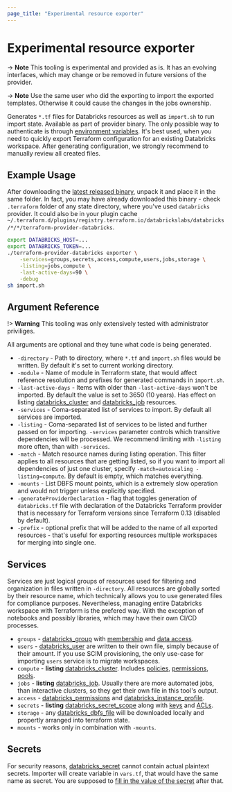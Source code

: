 ```yaml
---
page_title: "Experimental resource exporter"
---
```

# Experimental resource exporter

-> **Note** This tooling is experimental and provided as is. It has an evolving interfaces, which may change or be removed in future versions of the provider.

-> **Note** Use the same user who did the exporting to import the exported templates.  Otherwise it could cause the changes in the jobs ownership.

Generates `*.tf` files for Databricks resources as well as `import.sh` to run import state. Available as part of provider binary. The only possible way to authenticate is through [environment variables](../index.md#Environment-variables). It's best used, when you need to quickly export Terraform configuration for an existing Databricks workspace. After generating configuration, we strongly recommend to manually review all created files.

## Example Usage

After downloading the [latest released binary](https://github.com/databrickslabs/terraform-provider-databricks/releases), unpack it and place it in the same folder. In fact, you may have already downloaded this binary - check `.terraform` folder of any state directory, where you've used `databricks` provider. It could also be in your plugin cache `~/.terraform.d/plugins/registry.terraform.io/databrickslabs/databricks/*/*/terraform-provider-databricks`.

```bash
export DATABRICKS_HOST=...
export DATABRICKS_TOKEN=...
./terraform-provider-databricks exporter \
    -services=groups,secrets,access,compute,users,jobs,storage \
    -listing=jobs,compute \
    -last-active-days=90 \
    -debug
sh import.sh
```

## Argument Reference

!> **Warning** This tooling was only extensively tested with administrator priviliges. 

All arguments are optional and they tune what code is being generated.

* `-directory` - Path to directory, where `*.tf` and `import.sh` files would be written. By default it's set to current working directory.
* `-module` - Name of module in Terraform state, that would affect reference resolution and prefixes for generated commands in `import.sh`.
* `-last-active-days` - Items with older than `-last-active-days` won't be imported. By default the value is set to 3650 (10 years). Has effect on listing [databricks_cluster](../resources/cluster.md) and [databricks_job](../resources/job.md) resources.
* `-services` - Coma-separated list of services to import. By default all services are imported. 
* `-listing` - Coma-separated list of services to be listed and further passed on for importing. `-services` parameter controls which transitive dependencies will be processed. We recommend limiting with `-listing` more often, than with `-services`.
* `-match` - Match resource names during listing operation. This filter applies to all resources that are getting listed, so if you want to import all dependencies of just one cluster, specify `-match=autoscaling -listing=compute`. By default is empty, which matches everything.
* `-mounts` - List DBFS mount points, which is a extremely slow operation and would not trigger unless explicitly specified.
* `-generateProviderDeclaration` - flag that toggles generation of `databricks.tf` file with declaration of the Databricks Terraform provider that is necessary for Terraform versions since Terraform 0.13 (disabled by default).
* `-prefix` - optional prefix that will be added to the name of all exported resources - that's useful for exporting resources multiple workspaces for merging into single one.

## Services

Services are just logical groups of resources used for filtering and organization in files written in `-directory`. All resources are globally sorted by their resource name, which technically allows you to use generated files for compliance purposes. Nevertheless, managing entire Databricks workspace with Terraform is the prefered way. With the exception of notebooks and possibly libraries, which may have their own CI/CD processes.
* `groups` - [databricks_group](../data-sources/group.md) with [membership](../resources/group_member.md) and [data access](../resources/group_instance_profile.md).
* `users` - [databricks_user](../resources/user.md) are written to their own file, simply because of their amount. If you use SCIM provisioning, the only use-case for importing `users` service is to migrate workspaces.
* `compute` - **listing** [databricks_cluster](../resources/cluster.md). Includes [policies](../resources/cluster_policy.md), [permissions](../resources/permissions.md), [pools](../resources/instance_pool.md).
* `jobs` - **listing** [databricks_job](../resources/job.md). Usually there are more automated jobs, than interactive clusters, so they get their own file in this tool's output.
* `access` - [databricks_permissions](../resources/permissions.md) and [databricks_instance_profile](../resources/instance_profile.md).
* `secrets` - **listing** [databricks_secret_scope](../resources/secret_scope.md) along with [keys](../resources/secret.md) and [ACLs](../resources/secret_acl.md). 
* `storage` - any [databricks_dbfs_file](../resources/dbfs_file.md) will be downloaded locally and propertly arranged into terraform state.
* `mounts` - works only in combination with `-mounts`.

## Secrets

For security reasons, [databricks_secret](../resources/secret.md) cannot contain actual plaintext secrets. Importer will create variable in `vars.tf`, that would have the same name as secret. You are supposed to [fill in the value of the secret](https://blog.gruntwork.io/a-comprehensive-guide-to-managing-secrets-in-your-terraform-code-1d586955ace1#0e7d) after that.
